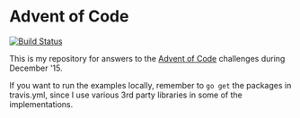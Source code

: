 # Advent of Code #

[![Build Status](https://travis-ci.org/dhedegaard/adventofcode.svg?branch=master)](https://travis-ci.org/dhedegaard/adventofcode)

This is my repository for answers to the [Advent of Code](http://adventofcode.com/) challenges during December '15.

If you want to run the examples locally, remember to `go get` the packages in
travis.yml, since I use various 3rd party libraries in some of the
implementations.
